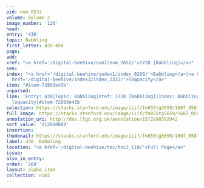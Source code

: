 ```yaml
---
pid: num_0533
volume: Volume 2
image_number: '120'
head:
entry: '430'
topic: Babbling
first_letter: 426-450
page:
add:
xref: "<a href='/digital-beehive/num7/num_2652/'>1728 [Babbling]</a>"
see:
index: "<a href='/digital-beehive/index1/index_0260/'>Babbling</a>|<a href='/digital-beehive/index2/index_1583/'>garrulity</a>|<a
  href='/digital-beehive/index3/index_2332/'>loquacity</a>"
item: "#item-72893e43b"
unparsed:
line: 'Entry: 430|Topic: Babbling|Xref: 1728 [Babbling]|Index: Babbling|Index: garrulity|Index:
  loquacity|#item-72893e43b'
selection: https://stacks.stanford.edu/image/iiif/fm855tg5659/1607_0587/891,869,2901,750/full/0/default.jpg
full_image: https://stacks.stanford.edu/image/iiif/fm855tg5659/1607_0587/full/full/0/default.jpg
annotation_uri: http://dev.llgc.org.uk/annotation/1572890392942
sort_value: '212010869'
insertion:
thumbnail: https://stacks.stanford.edu/image/iiif/fm855tg5659/1607_0587/891,869,600,180/250,/0/default.jpg
label: 430. Babbling
location: "<a href='/digital-beehive/toc/toc2_110/'>Full Page</a>"
issue:
also_in_entry:
order: '260'
layout: alpha_item
collection: num2
---
```


